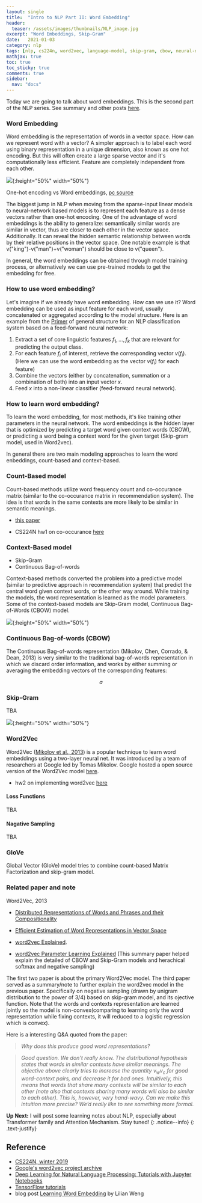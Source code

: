 ```yaml
---
layout: single
title:  "Intro to NLP Part II: Word Embedding"
header:
  teaser: /assets/images/thumbnails/NLP_image.jpg
excerpt: "Word Embeddings, Skip-Gram"
date:   2021-01-03
category: nlp
tags: [nlp, cs224n, word2vec, language-model, skip-gram, cbow, neural-net]
mathjax: true
toc: true
toc_sticky: true
comments: true
sidebar:
  nav: "docs"
---
```


Today we are going to talk about word embeddings. This is the second part of the NLP series. See summary and other posts [here](https://jiajingchen.github.io/categories/#nlp).


### Word Embedding

Word embedding is the representation of words in a vector space. How can we represent word with a vector? A simpler approach is to label each word using binary representation in a unique dimension, also known as one hot encoding. But this will often create a large sparse vector and it's computationally less efficient. Feature are completely independent from each other.

![](/assets/images/post_image/one-hot-vs-word-embeddings.png){:height="50%" width="50%"}

One-hot encoding vs Word embeddings, [pc source](https://jjallaire.github.io/deep-learning-with-r-notebooks/notebooks/6.1-using-word-embeddings.nb.html)


The biggest jump in NLP when moving from the sparse-input linear models to neural-network based models is to represent each feature as a dense vectors rather than one-hot encoding. One of the advantage of word embeddings is the ability to generalize: semantically similar words are similar in vector, thus are closer to each other in the vector space. Additionally. It can reveal the hidden semantic relationship between words by their relative positions in the vector space. One notable example is that v("king")-v("man")+v("woman") should be close to v("queen").

In general, the word embeddings can be obtained through model training process, or alternatively we can use pre-trained models to get the embedding for free.

### How to use word embedding?

Let's imagine if we already have word embedding. How can we use it? 
Word embedding can be used as input feature for each word, usually concatenated or aggregated according to the model structure.
Here is an example from the [Primer](https://u.cs.biu.ac.il/~yogo/nnlp.pdf) of general structure for an NLP classification system based on a feed-forward neural network: 

1. Extract a set of core linguistic features $f_{1}, . . . , f_{k}$ that are relevant for predicting the output class.
2. For each feature $f_{i}$ of interest, retrieve the corresponding vector $v(f_{i})$. (Here we can use the word embedding as the vector $v(f_{i})$ for each feature)
3. Combine the vectors (either by concatenation, summation or a combination of both)
into an input vector $x$.
4. Feed $x$ into a non-linear classifier (feed-forward neural network).

### How to learn word embedding?


To learn the word embedding, for most methods, it's like training other parameters in the neural network. The word embeddings is the hidden layer that is optimized by predicting a target word given context words (CBOW), or predicting a word being a context word for the given target (Skip-gram model, used in Word2vec). 


In general there are two main modeling approaches to learn the word enbeddings, count-based and context-based. 


### Count-Based model


Count-based methods utilize word frequency count and co-occurance matrix (similar to the co-occurance matrix in recommendation system). The idea is that words in the same contexts are more likely to be similar in semantic meanings.

- [this paper](http://www.cnbc.cmu.edu/~plaut/papers/pdf/RohdeGonnermanPlautSUB-CogSci.COALS.pdf)

- CS224N hw1 on co-occurance [here](https://web.stanford.edu/class/archive/cs/cs224n/cs224n.1194/assignments/a1_preview/exploring_word_vectors.html)


### Context-Based model
- Skip-Gram
- Continuous Bag-of-words


Context-based methods converted the problem into a predictive model (similar to predictive approach in recommendation system) that predict the central word given context words, or the other way around. While training the models, the word representation is learned as the model parameters. Some of the context-based models are Skip-Gram model, Continuous Bag-of-Words (CBOW) model. 

![](/assets/images/post_image/CBOW-and-Skip-Gram.jpg){:height="50%" width="50%"}








### Continuous Bag-of-words (CBOW)

The Continuous Bag-of-words representation (Mikolov, Chen, Corrado, & Dean, 2013) is very similar to the traditional bag-of-words representation in which we discard order information, and works by either summing or averaging the embedding vectors of the corresponding features:

$$a$$


### Skip-Gram

TBA

![](/assets/images/post_image/word2vec_skipgram.png){:height="50%" width="50%"}


### Word2Vec

Word2Vec ([Mikolov et al., 2013](https://arxiv.org/pdf/1301.3781.pdf)) is a popular technique to learn word embeddings using a two-layer neural net. It was introduced by a team of researchers at Google led by Tomas Mikolov. Google hosted a open source version of the Word2Vec model [here](https://code.google.com/archive/p/word2vec/). 



- hw2 on implementing word2vec [here](https://web.stanford.edu/class/archive/cs/cs224n/cs224n.1194/assignments/a2.pdf)


#### Loss Functions
TBA

#### Nagative Sampling
TBA


### GloVe
Global Vector (GloVe) model tries to combine count-based Matrix Factorization and skip-gram model.




### Related paper and note

Word2Vec, 2013


- [Distributed Representations of Words and Phrases
and their Compositionality](https://papers.nips.cc/paper/2013/file/9aa42b31882ec039965f3c4923ce901b-Paper.pdf)

- [Efficient Estimation of Word Representations in Vector Space]()

- [word2vec Explained](https://arxiv.org/pdf/1402.3722.pdf). 

- [word2vec Parameter Learning Explained](https://arxiv.org/pdf/1411.2738.pdf) (This summary paper helped explain the detailed of CBOW and Skip-Gram models and herachical softmax and negative sampling)


The first two paper is about the primary Word2Vec model. The third paper served as a summary/note to further explain the word2vec model in the previous paper. Specifically on negative sampling (drawn by unigram distribution to the power of 3/4) based on skip-gram model, and its ojective function. Note that the words and contexts representation are learned jointly so the model is non-convex(comparing to learning only the word representation while fixing contexts, it will reduced to a logistic regression which is convex).

Here is a interesting Q&A quoted from the paper:

> *Why does this produce good word representations?*

> *Good question. We don’t really know.
The distributional hypothesis states that words in similar contexts have similar meanings. The objective above clearly tries to increase the quantity  $v_{w} v_{c}$ for good word-context pairs, and decrease it for bad ones. Intuitively, this
means that words that share many contexts will be similar to each other (note also that contexts sharing many words will also be similar to each other). This is, however, very hand-wavy.
Can we make this intuition more precise? We’d really like to see something
more formal.*





<i class="far fa-sticky-note"></i> **Up Next:** 
I will post some learning notes about NLP, especially about Transformer family and Attention Mechanism. Stay tuned!
{: .notice--info}
{: .text-justify}






## Reference

- [CS224N, winter 2019](https://web.stanford.edu/class/archive/cs/cs224n/cs224n.1194/)
- [Google's word2vec project archive](https://code.google.com/archive/p/word2vec/sa) 
- [Deep Learning for Natural Language Processing: Tutorials with Jupyter Notebooks](https://insights.untapt.com/deep-learning-for-natural-language-processing-tutorials-with-jupyter-notebooks-ad67f336ce3f)
- [TensorFlow tutorials](https://www.tensorflow.org/tutorials/text/word2vec)
- blog post [Learning Word Embedding](https://lilianweng.github.io/lil-log/2017/10/15/learning-word-embedding.html) by Lilian Weng








